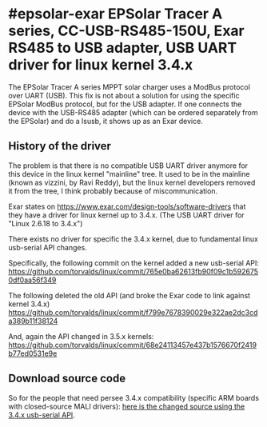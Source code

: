 #epsolar-exar
EPSolar Tracer A series, CC-USB-RS485-150U, Exar RS485 to USB adapter, USB UART driver for linux kernel 3.4.x
=============================================================================================================
The EPSolar Tracer A series MPPT solar charger uses a ModBus protocol over UART (USB).
This fix is not about a solution for using the specific EPSolar ModBus protocol, but for the USB adapter.
If one connects the device with the USB-RS485 adapter (which can be ordered separately from the EPSolar) and do a lsusb, it shows up as an Exar device.

History of the driver
--------------------
The problem is that there is no compatible USB UART driver anymore for this device in the linux kernel "mainline" tree.
It used to be in the mainline (known as vizzini, by Ravi Reddy), but the linux kernel developers removed it from the tree, I think probably because of miscommunication.

Exar states on https://www.exar.com/design-tools/software-drivers that they have a driver for linux kernel up to 3.4.x.
(The USB UART driver for "Linux 2.6.18 to 3.4.x")

There exists no driver for specific the 3.4.x kernel, due to fundamental linux usb-serial API changes.

Specifically, the following commit on the kernel added a new usb-serial API:
https://github.com/torvalds/linux/commit/765e0ba62613fb90f09c1b5926750df0aa56f349

The following deleted the old API (and broke the Exar code to link against kernel 3.4.x)
https://github.com/torvalds/linux/commit/f799e7678390029e322ae2dc3cda389b11f38124

And, again the API changed in 3.5.x kernels:
https://github.com/torvalds/linux/commit/68e24113457e437b1576670f2419b77ed0531e9e

Download source code
--------------------
So for the people that need persee 3.4.x compatibility (specific ARM boards with closed-source MALI drivers):
[here is the changed source using the 3.4.x usb-serial API](xr_usb_serial_common-linuxkernel-3.4.x).
